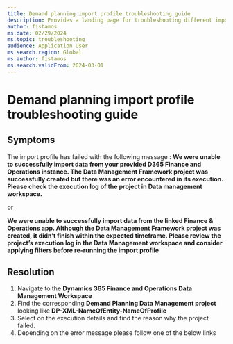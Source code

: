 ```yaml
---
title: Demand planning import profile troubleshooting guide
description: Provides a landing page for troubleshooting different import profile errors.
author: fistamos
ms.date: 02/29/2024
ms.topic: troubleshooting
audience: Application User
ms.search.region: Global
ms.author: fistamos
ms.search.validFrom: 2024-03-01
---
```


# Demand planning import profile troubleshooting guide

## Symptoms

The import profile has failed with the following message :
**We were unable to successfully import data from your provided D365 Finance and Operations instance. The Data Management Framework project was successfully created but there was an error encountered in its execution. Please check the execution log of the project in Data management workspace.**

or

**We were unable to successfully import data from the linked Finance & Operations app. Although the Data Management Framework project was created, it didn’t finish within the expected timeframe. Please review the project’s execution log in the Data Management workspace and consider applying filters before re-running the import profile**

## Resolution
1. Navigate to the **Dynamics 365 Finance and Operations Data Management Workspace**
2. Find the corresponding **Demand Planning Data Management project** looking like **DP-XML-NameOfEntity-NameOfProfile**
3. Select on the execution details and find the reason why the project failed.
4. Depending on the error message please follow one of the below links
